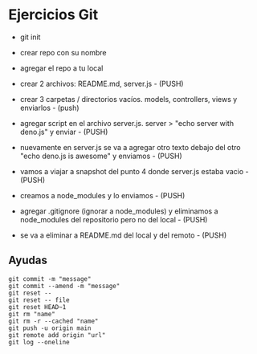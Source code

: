 # Ejercicios Git

* git init

* crear repo con su nombre

* agregar el repo a tu local

* crear 2 archivos: README.md, server.js - (PUSH)

* crear 3 carpetas / directorios vacíos. models, controllers, views y enviarlos - (push)

* agregar script en el archivo server.js. server > "echo server with deno.js" y enviar - (PUSH)

* nuevamente en server.js se va a agregar otro texto debajo del otro "echo deno.js is awesome" y enviamos - (PUSH)

* vamos a viajar a snapshot del punto 4 donde server.js estaba vacio - (PUSH)

* creamos a node_modules y lo enviamos - (PUSH)

* agregar .gitignore (ignorar a node_modules) y eliminamos a node_modules del repositorio pero no del local - (PUSH)

* se va a eliminar a README.md del local y del remoto - (PUSH)

## Ayudas

```
git commit -m "message"
git commit --amend -m "message"
git reset --
git reset -- file
git reset HEAD~1
git rm "name"
git rm -r --cached "name"
git push -u origin main
git remote add origin "url"
git log --oneline
```
